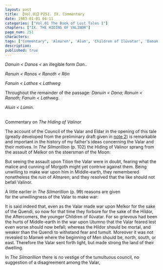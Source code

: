 ```yaml
---
layout: post
title: 【Vol.01】P251. IX. Commentary
date: 1983-01-01 04:11
categories: ["Vol.01 The Book of Lost Tales I"]
chapters: ["IX. THE HIDING OF VALINOR"]
page_num: 251
characters: 
tags: ["Commentary", 'Almaren', 'Alum', 'Children of Ilúvatar', 'Daman', 'Danos', 'Dana', 'Fanuin', 'Gods', 'Hildor', 'Lathos', 'Lathweg', 'Lúmin', 'Melko', 'Melkor', 'Middle-earth', 'Men', 'Morgoth', 'Noldoli', 'Quendi', 'Ranuin', 'Ranos', 'Ranoth', 'Rôn', 'Silmarillion, The', 'Tilion', 'Tirion', 'Utumno', 'Hiding of Valinor']
description: 
published: true
---
```


<I>Danuin    < Danos <</I> an illegible form <I>Dan.</I>.

<I>Ranuin    < Ranos < Ranoth < Rôn</I>

<I>Fanuin    < Lathos < Lathweg</I>

Throughout the remainder of the passage: <I>Danuin < Dana; Ranuin < Ranoth; Fanuin < Lathweg</I>.

<I>Aluin    < Lúmin</I>.

<BR>
Commentary on <I>The Hiding of Valinor</I>

The account of the Council of the Valar and Eldar in the opening of this tale (greatly developed from the preliminary draft given in [note 2]({{site.baseurl}}/vol01-p248)) is remarkable and important in the history of my father's ideas concerning the Valar and their motives. In <I>The Silmarillion</I> (p. 102) the Hiding of Valinor sprang from the assault of Melkor on the steersman of the Moon:

But seeing the assault upon Tilion the Valar were in doubt, fearing what the malice and cunning of Morgoth might yet contrive against them. Being unwilling to make war upon him in Middle-earth, they remembered nonetheless the ruin of Almaren; and they resolved that the like should not befall Valinor.

A little earlier in <I>The Silmarillion</I> (p. 99) reasons are given<BR>for the unwillingness of the Valar to make war:

It is said indeed that, even as the Valar made war upon Melkor for the sake of the Quendi, so now for that time they forbore for the sake of the Hildor, the Aftercomers, the younger Children of Ilúvatar. For so grievous had been the hurts of Middle-earth in the war upon Utumno that the Valar feared lest even worse should now befall; whereas the Hildor should be mortal, and weaker than the Quendi to withstand fear and tumult. Moreover it was not revealed to Manwë where the beginning of Men should be, north, south, or east. Therefore the Valar sent forth light, but made strong the land of their dwelling.

In <I>The Silmarillion</I> there is no vestige of the tumultuous council, no suggestion of a disagreement among the Valar,

